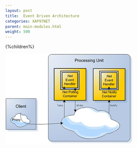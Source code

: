 ```yaml
---
layout: post
title:  Event Driven Architecture
categories: XAP97NET
parent: main-modules.html
weight: 500
---
```


{%children%}

![Net_polling_notify_cont.jpg](/attachment_files/dotnet/Net_polling_notify_cont.jpg)
